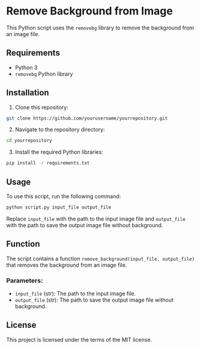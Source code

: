 # Remove Background from Image

This Python script uses the `removebg` library to remove the background from an image file.

## Requirements

- Python 3
- `removebg` Python library

## Installation

1. Clone this repository:

```bash
git clone https://github.com/yourusername/yourrepository.git
```

2. Navigate to the repository directory:

```bash
cd yourrepository
```

3. Install the required Python libraries:

```bash
pip install -r requirements.txt
```

## Usage

To use this script, run the following command:

```bash
python script.py input_file output_file
```

Replace `input_file` with the path to the input image file and `output_file` with the path to save the output image file without background.

## Function

The script contains a function `remove_background(input_file, output_file)` that removes the background from an image file.

### Parameters:

- `input_file` (str): The path to the input image file.
- `output_file` (str): The path to save the output image file without background.

## License

This project is licensed under the terms of the MIT license.
